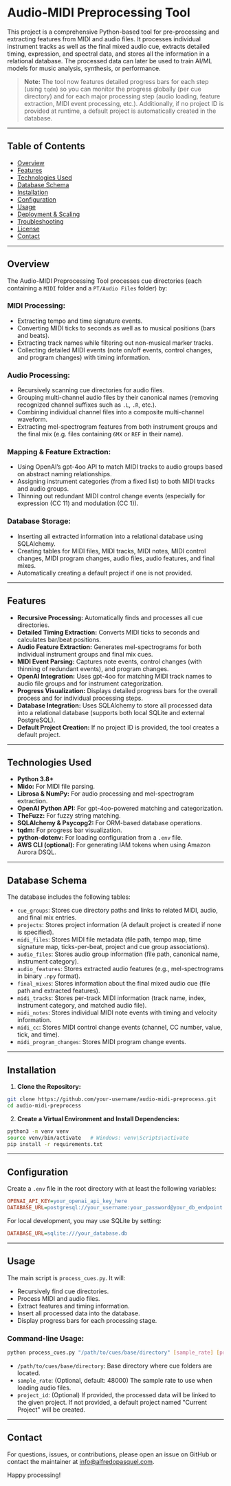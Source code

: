 # Audio-MIDI Preprocessing Tool

This project is a comprehensive Python-based tool for pre-processing and extracting features from MIDI and audio files. It processes individual instrument tracks as well as the final mixed audio cue, extracts detailed timing, expression, and spectral data, and stores all the information in a relational database. The processed data can later be used to train AI/ML models for music analysis, synthesis, or performance.

> **Note:** The tool now features detailed progress bars for each step (using `tqdm`) so you can monitor the progress globally (per cue directory) and for each major processing step (audio loading, feature extraction, MIDI event processing, etc.). Additionally, if no project ID is provided at runtime, a default project is automatically created in the database.

---

## Table of Contents

- [Overview](#overview)
- [Features](#features)
- [Technologies Used](#technologies-used)
- [Database Schema](#database-schema)
- [Installation](#installation)
- [Configuration](#configuration)
- [Usage](#usage)
- [Deployment & Scaling](#deployment--scaling)
- [Troubleshooting](#troubleshooting)
- [License](#license)
- [Contact](#contact)

---

## Overview

The Audio-MIDI Preprocessing Tool processes cue directories (each containing a `MIDI` folder and a `PT/Audio Files` folder) by:

### MIDI Processing:
- Extracting tempo and time signature events.
- Converting MIDI ticks to seconds as well as to musical positions (bars and beats).
- Extracting track names while filtering out non-musical marker tracks.
- Collecting detailed MIDI events (note on/off events, control changes, and program changes) with timing information.

### Audio Processing:
- Recursively scanning cue directories for audio files.
- Grouping multi-channel audio files by their canonical names (removing recognized channel suffixes such as `.L`, `.R`, etc.).
- Combining individual channel files into a composite multi-channel waveform.
- Extracting mel-spectrogram features from both instrument groups and the final mix (e.g. files containing `6MX` or `REF` in their name).

### Mapping & Feature Extraction:
- Using OpenAI’s gpt-4oo API to match MIDI tracks to audio groups based on abstract naming relationships.
- Assigning instrument categories (from a fixed list) to both MIDI tracks and audio groups.
- Thinning out redundant MIDI control change events (especially for expression (CC 11) and modulation (CC 1)).

### Database Storage:
- Inserting all extracted information into a relational database using SQLAlchemy.
- Creating tables for MIDI files, MIDI tracks, MIDI notes, MIDI control changes, MIDI program changes, audio files, audio features, and final mixes.
- Automatically creating a default project if one is not provided.

---

## Features

- **Recursive Processing:** Automatically finds and processes all cue directories.
- **Detailed Timing Extraction:** Converts MIDI ticks to seconds and calculates bar/beat positions.
- **Audio Feature Extraction:** Generates mel-spectrograms for both individual instrument groups and final mix cues.
- **MIDI Event Parsing:** Captures note events, control changes (with thinning of redundant events), and program changes.
- **OpenAI Integration:** Uses gpt-4oo for matching MIDI track names to audio file groups and for instrument categorization.
- **Progress Visualization:** Displays detailed progress bars for the overall process and for individual processing steps.
- **Database Integration:** Uses SQLAlchemy to store all processed data into a relational database (supports both local SQLite and external PostgreSQL).
- **Default Project Creation:** If no project ID is provided, the tool creates a default project.

---

## Technologies Used

- **Python 3.8+**
- **Mido:** For MIDI file parsing.
- **Librosa & NumPy:** For audio processing and mel-spectrogram extraction.
- **OpenAI Python API:** For gpt-4oo-powered matching and categorization.
- **TheFuzz:** For fuzzy string matching.
- **SQLAlchemy & Psycopg2:** For ORM-based database operations.
- **tqdm:** For progress bar visualization.
- **python-dotenv:** For loading configuration from a `.env` file.
- **AWS CLI (optional):** For generating IAM tokens when using Amazon Aurora DSQL.

---

## Database Schema

The database includes the following tables:

- `cue_groups`: Stores cue directory paths and links to related MIDI, audio, and final mix entries.
- `projects`: Stores project information (A default project is created if none is specified).
- `midi_files`: Stores MIDI file metadata (file path, tempo map, time signature map, ticks-per-beat, project and cue group associations).
- `audio_files`: Stores audio group information (file path, canonical name, instrument category).
- `audio_features`: Stores extracted audio features (e.g., mel-spectrograms in binary `.npy` format).
- `final_mixes`: Stores information about the final mixed audio cue (file path and extracted features).
- `midi_tracks`: Stores per-track MIDI information (track name, index, instrument category, and matched audio file).
- `midi_notes`: Stores individual MIDI note events with timing and velocity information.
- `midi_cc`: Stores MIDI control change events (channel, CC number, value, tick, and time).
- `midi_program_changes`: Stores MIDI program change events.

---

## Installation

1. **Clone the Repository:**
```bash
git clone https://github.com/your-username/audio-midi-preprocess.git
cd audio-midi-preprocess
```

2. **Create a Virtual Environment and Install Dependencies:**
```bash
python3 -m venv venv
source venv/bin/activate   # Windows: venv\Scripts\activate
pip install -r requirements.txt
```

---

## Configuration

Create a `.env` file in the root directory with at least the following variables:
```ini
OPENAI_API_KEY=your_openai_api_key_here
DATABASE_URL=postgresql://your_username:your_password@your_db_endpoint:5432/your_database?sslmode=require
```
For local development, you may use SQLite by setting:
```ini
DATABASE_URL=sqlite:///your_database.db
```

---

## Usage

The main script is `process_cues.py`. It will:
- Recursively find cue directories.
- Process MIDI and audio files.
- Extract features and timing information.
- Insert all processed data into the database.
- Display progress bars for each processing stage.

### Command-line Usage:
```bash
python process_cues.py "/path/to/cues/base/directory" [sample_rate] [project_id]
```
- `/path/to/cues/base/directory`: Base directory where cue folders are located.
- `sample_rate`: (Optional, default: 48000) The sample rate to use when loading audio files.
- `project_id`: (Optional) If provided, the processed data will be linked to the given project. If not provided, a default project named "Current Project" will be created.

---

## Contact

For questions, issues, or contributions, please open an issue on GitHub or contact the maintainer at info@alfredopasquel.com.

Happy processing!
